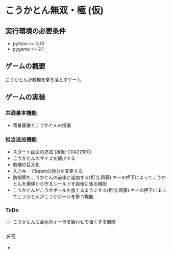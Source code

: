 # こうかとん無双・極 (仮)

## 実行環境の必要条件
* python >= 3.10
* pygame >= 2.1

## ゲームの概要
こうかとんが敵機を撃ち落とすゲーム

## ゲームの実装
### 共通基本機能
* 背景画像とこうかとんの描画

### 担当追加機能
* スタート画面の追加 (担当: C0A22100)
* こうかとんのサイズを縮小する
* 敵機の巨大化
* 入力キーでbeamの効力を変更する
* 防御壁をこうかとんの前後に追加する(担当:齊藤):キーの押下によってこうかとんを爆弾から守るシールドを前後に張る機能
* こうかとんがこうかボールを放てるようにする(担当:齊藤):キーの押下によってこうかとんがこうかボールを撃つ機能
### ToDo
- [ ] こうかとんに金色のオーラを纏わせて強くする機能

### メモ
* 
